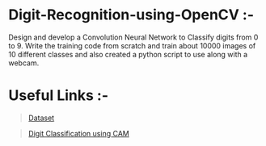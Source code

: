 # Digit-Recognition-using-OpenCV :- 
Design and develop a Convolution Neural Network to Classify digits from 0 to 9. Write the training code from scratch and train about 10000 images of 10 different classes and also  created a python script to use along with a webcam.

# Useful Links :-
> <a href="http://www.ee.surrey.ac.uk/CVSSP/demos/chars74k/">Dataset</a>

> <a href="https://github.com/kishanpython/Digit-Recognition-using-OpenCV/blob/main/prediction.py">Digit Classification using CAM</a>
